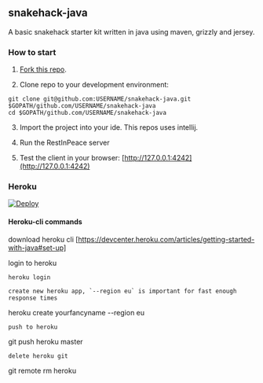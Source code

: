 ## snakehack-java

A basic snakehack starter kit written in java using maven, grizzly and jersey.


### How to start

1) [Fork this repo](https://github.com/stair-ch/snakehack-java/fork).

2) Clone repo to your development environment:
```
git clone git@github.com:USERNAME/snakehack-java.git $GOPATH/github.com/USERNAME/snakehack-java
cd $GOPATH/github.com/USERNAME/snakehack-java
```

3) Import the project into your ide. This repos uses intellij.

4) Run the RestInPeace server
6) Test the client in your browser: [http://127.0.0.1:4242](http://127.0.0.1:4242)

### Heroku
[![Deploy](https://www.herokucdn.com/deploy/button.png)](https://heroku.com/deploy)

#### Heroku-cli commands
download heroku cli
[https://devcenter.heroku.com/articles/getting-started-with-java#set-up]

login to heroku
```
heroku login

create new heroku app, `--region eu` is important for fast enough response times
```
heroku create yourfancyname --region eu
```
push to heroku
```
git push heroku master
```
delete heroku git
```
git remote rm heroku
```
